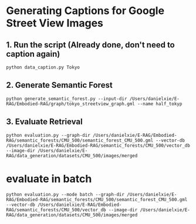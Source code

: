 # Generating Captions for Google Street View Images

## 1. Run the script (Already done, don't need to caption again)
```
python data_caption.py Tokyo
```

## 2. Generate Semantic Forest
```
python generate_semantic_forest.py --input-dir /Users/danielxie/E-RAG/Embodied-RAG/graph/tokyo_streetview_graph.gml --name half_tokyp
```

## 3. Evaluate Retrieval
```
python evaluation.py --graph-dir /Users/danielxie/E-RAG/Embodied-RAG/semantic_forests/CMU_500/semantic_forest_CMU_500.gml --vector-db /Users/danielxie/E-RAG/Embodied-RAG/semantic_forests/CMU_500/vector_db --image-dir /Users/danielxie/E-RAG/data_generation/datasets/CMU_500/images/merged

```

# evaluate in batch
```
python evaluation.py --mode batch --graph-dir /Users/danielxie/E-RAG/Embodied-RAG/semantic_forests/CMU_500/semantic_forest_CMU_500.gml --vector-db /Users/danielxie/E-RAG/Embodied-RAG/semantic_forests/CMU_500/vector_db --image-dir /Users/danielxie/E-RAG/data_generation/datasets/CMU_500/images/merged
```